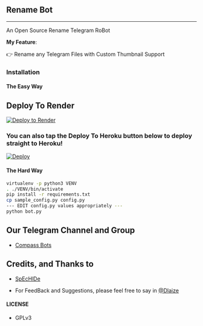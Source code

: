 ## Rename Bot
---

An Open Source Rename Telegram RoBot

**My Feature**:

👉 Rename any Telegram Files with Custom Thumbnail Support

### Installation

#### The Easy Way

## Deploy To Render 

[![Deploy to Render](https://render.com/images/deploy-to-render-button.svg)](https://render.com/deploy?repo=https://github.com/dakshkohli23/Roronoa-Zoro-Bot)

### You can also tap the Deploy To Heroku button below to deploy straight to Heroku!

[![Deploy](https://www.herokucdn.com/deploy/button.svg)](https://www.heroku.com/deploy?template=https://github.com/Aaaakkkkbot/Roronoa-Zoro-Bot)


#### The Hard Way

```sh
virtualenv -p python3 VENV
. ./VENV/bin/activate
pip install -r requirements.txt
cp sample_config.py config.py
--- EDIT config.py values appropriately ---
python bot.py
```
## Our Telegram Channel and Group

* [Compass Bots](https://telegram.dog/compass_botz)

## Credits, and Thanks to

* [SpEcHlDe](https://telegram.dog/SpEcHlDe)

- For FeedBack and Suggestions, please feel free to say in [@Dlaize](https://telegram.dog/Dlaize)

#### LICENSE
- GPLv3

